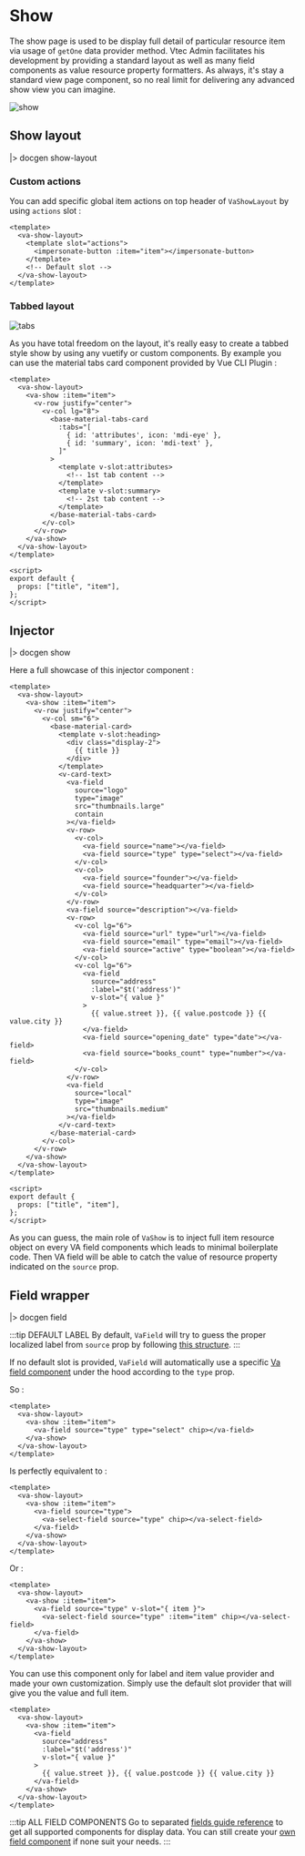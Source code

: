 # Show

The show page is used to be display full detail of particular resource item via usage of `getOne` data provider method. Vtec Admin facilitates his development by providing a standard layout as well as many field components as value resource property formatters. As always, it's stay a standard view page component, so no real limit for delivering any advanced show view you can imagine.

![show](/assets/show.png)

## Show layout

|> docgen show-layout

### Custom actions

You can add specific global item actions on top header of `VaShowLayout` by using `actions` slot :

```vue
<template>
  <va-show-layout>
    <template slot="actions">
      <impersonate-button :item="item"></impersonate-button>
    </template>
    <!-- Default slot -->
  </va-show-layout>
</template>
```

### Tabbed layout

![tabs](/assets/tabs.png)

As you have total freedom on the layout, it's really easy to create a tabbed style show by using any vuetify or custom components. By example you can use the material tabs card component provided by Vue CLI Plugin :

```vue
<template>
  <va-show-layout>
    <va-show :item="item">
      <v-row justify="center">
        <v-col lg="8">
          <base-material-tabs-card
            :tabs="[
              { id: 'attributes', icon: 'mdi-eye' },
              { id: 'summary', icon: 'mdi-text' },
            ]"
          >
            <template v-slot:attributes>
              <!-- 1st tab content -->
            </template>
            <template v-slot:summary>
              <!-- 2st tab content -->
            </template>
          </base-material-tabs-card>
        </v-col>
      </v-row>
    </va-show>
  </va-show-layout>
</template>

<script>
export default {
  props: ["title", "item"],
};
</script>
```

## Injector

|> docgen show

Here a full showcase of this injector component :

```vue
<template>
  <va-show-layout>
    <va-show :item="item">
      <v-row justify="center">
        <v-col sm="6">
          <base-material-card>
            <template v-slot:heading>
              <div class="display-2">
                {{ title }}
              </div>
            </template>
            <v-card-text>
              <va-field
                source="logo"
                type="image"
                src="thumbnails.large"
                contain
              ></va-field>
              <v-row>
                <v-col>
                  <va-field source="name"></va-field>
                  <va-field source="type" type="select"></va-field>
                </v-col>
                <v-col>
                  <va-field source="founder"></va-field>
                  <va-field source="headquarter"></va-field>
                </v-col>
              </v-row>
              <va-field source="description"></va-field>
              <v-row>
                <v-col lg="6">
                  <va-field source="url" type="url"></va-field>
                  <va-field source="email" type="email"></va-field>
                  <va-field source="active" type="boolean"></va-field>
                </v-col>
                <v-col lg="6">
                  <va-field
                    source="address"
                    :label="$t('address')"
                    v-slot="{ value }"
                  >
                    {{ value.street }}, {{ value.postcode }} {{ value.city }}
                  </va-field>
                  <va-field source="opening_date" type="date"></va-field>
                  <va-field source="books_count" type="number"></va-field>
                </v-col>
              </v-row>
              <va-field
                source="local"
                type="image"
                src="thumbnails.medium"
              ></va-field>
            </v-card-text>
          </base-material-card>
        </v-col>
      </v-row>
    </va-show>
  </va-show-layout>
</template>

<script>
export default {
  props: ["title", "item"],
};
</script>
```

As you can guess, the main role of `VaShow` is to inject full item resource object on every VA field components which leads to minimal boilerplate code. Then VA field will be able to catch the value of resource property indicated on the `source` prop.

## Field wrapper

|> docgen field

:::tip DEFAULT LABEL
By default, `VaField` will try to guess the proper localized label from `source` prop by following [this structure](../i18n.md#resources).
:::

If no default slot is provided, `VaField` will automatically use a specific [Va field component](../components/fields.md) under the hood according to the `type` prop.

So :

```vue
<template>
  <va-show-layout>
    <va-show :item="item">
      <va-field source="type" type="select" chip></va-field>
    </va-show>
  </va-show-layout>
</template>
```

Is perfectly equivalent to :

```vue
<template>
  <va-show-layout>
    <va-show :item="item">
      <va-field source="type">
        <va-select-field source="type" chip></va-select-field>
      </va-field>
    </va-show>
  </va-show-layout>
</template>
```

Or :

```vue
<template>
  <va-show-layout>
    <va-show :item="item">
      <va-field source="type" v-slot="{ item }">
        <va-select-field source="type" :item="item" chip></va-select-field>
      </va-field>
    </va-show>
  </va-show-layout>
</template>
```

You can use this component only for label and item value provider and made your own customization. Simply use the default slot provider that will give you the value and full item.

```vue
<template>
  <va-show-layout>
    <va-show :item="item">
      <va-field
        source="address"
        :label="$t('address')"
        v-slot="{ value }"
      >
        {{ value.street }}, {{ value.postcode }} {{ value.city }}
      </va-field>
    </va-show>
  </va-show-layout>
</template>
```

:::tip ALL FIELD COMPONENTS
Go to separated [fields guide reference](../components/fields.md) to get all supported components for display data.
You can still create your [own field component](../components/fields.md#custom-field-component) if none suit your needs.
:::
